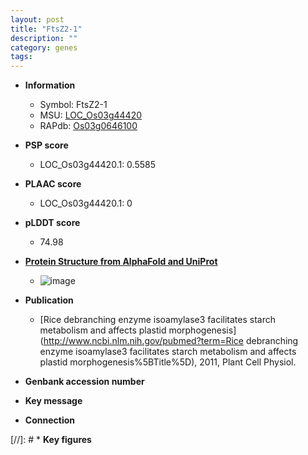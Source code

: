 ```yaml
---
layout: post
title: "FtsZ2-1"
description: ""
category: genes
tags: 
---
```


* **Information**  
    + Symbol: FtsZ2-1  
    + MSU: [LOC_Os03g44420](http://rice.plantbiology.msu.edu/cgi-bin/ORF_infopage.cgi?orf=LOC_Os03g44420)  
    + RAPdb: [Os03g0646100](http://rapdb.dna.affrc.go.jp/viewer/gbrowse_details/irgsp1?name=Os03g0646100)  

* **PSP score**  
    + LOC_Os03g44420.1: 0.5585 

* **PLAAC score**  
    + LOC_Os03g44420.1: 0 

* **pLDDT score**
    + 74.98

* **[Protein Structure from AlphaFold and UniProt](https://www.uniprot.org/uniprotkb/Q10G26/entry#structure)**
    + ![image](https://ricepsp.github.io/images/Q1/AF-Q10G26-F1.png)

* **Publication**  
    + [Rice debranching enzyme isoamylase3 facilitates starch metabolism and affects plastid morphogenesis](http://www.ncbi.nlm.nih.gov/pubmed?term=Rice debranching enzyme isoamylase3 facilitates starch metabolism and affects plastid morphogenesis%5BTitle%5D), 2011, Plant Cell Physiol.

* **Genbank accession number**  

* **Key message**  

* **Connection**  

[//]: # * **Key figures**  


